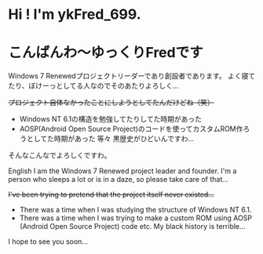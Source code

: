 # Hi ! I'm ykFred_699.
# こんばんわ～ゆっくりFredです

Windows 7 Renewedプロジェクトリーダーであり創設者であります。
よく寝てたり、ぼけーっとしてる人なのでそのあたりよろしく...

~~プロジェクト自体なかったことにしようとしてたんだけどね（笑）~~

* Windows NT 6.1の構造を勉強してたりしてた時期があった
* AOSP(Android Open Source Project)のコードを使ってカスタムROM作ろうとしてた時期があった
等々
黒歴史がひどいんですわ...

そんなこんなでよろしくですわ。

English
I am the Windows 7 Renewed project leader and founder.
I'm a person who sleeps a lot or is in a daze, so please take care of that...

~~I've been trying to pretend that the project itself never existed...~~

* There was a time when I was studying the structure of Windows NT 6.1.
* There was a time when I was trying to make a custom ROM using AOSP (Android Open Source Project) code
etc.
My black history is terrible...

I hope to see you soon...
